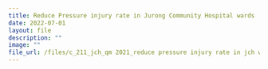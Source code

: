 ```yaml
---
title: Reduce Pressure injury rate in Jurong Community Hospital wards
date: 2022-07-01
layout: file
description: ""
image: ""
file_url: /files/c_211_jch_qm 2021_reduce pressure injury rate in jch wards.pdf
---
```

